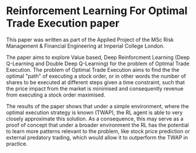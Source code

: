 # Reinforcement Learning For Optimal Trade Execution paper

This paper was written as part of the Applied Project of the MSc Risk Management & Financial Engineering at Imperial College London.

The paper aims to explore Value based, Deep Reinforcment Learning (Deep Q-Learning and Double Deep Q-Learning) for the problem of Optimal Trade Execution. The problem of Optimal Trade Execution aims to find the the optimal "path" of executing a stock order, or in other words the number of shares to be executed at different steps given a time constraint, such that the price impact from the market is minimised and consequently revenue from executing a stock order maximised.

The results of the paper shows that under a simple environment, where the optimal execution strategy is known (TWAP), the RL agent is able to very closely approximate this solution. As a consequence, this may serve as a proof of concept that under a broader environment the RL has the potential to learn more patterns relevant to the problem, like stock price prediction or external predatory trading, which would allow it to outperform the TWAP in practice. 
